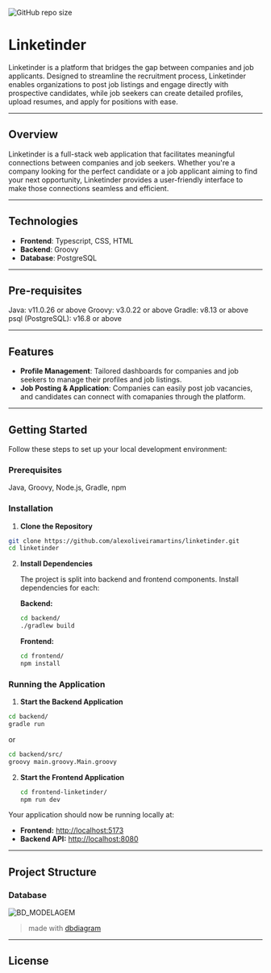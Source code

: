 ![GitHub repo size](https://img.shields.io/github/repo-size/alexoliveiramartins/linketinder)


# Linketinder

Linketinder is a platform that bridges the gap between companies and job applicants. Designed to streamline the recruitment process, Linketinder enables organizations to post job listings and engage directly with prospective candidates, while job seekers can create detailed profiles, upload resumes, and apply for positions with ease.

---

## Overview

Linketinder is a full-stack web application that facilitates meaningful connections between companies and job seekers. Whether you're a company looking for the perfect candidate or a job applicant aiming to find your next opportunity, Linketinder provides a user-friendly interface to make those connections seamless and efficient.

---

## Technologies

- **Frontend**: Typescript, CSS, HTML
- **Backend**: Groovy
- **Database**: PostgreSQL

---

## Pre-requisites

Java: v11.0.26 or above
Groovy: v3.0.22 or above
Gradle: v8.13 or above
psql (PostgreSQL): v16.8 or above 

---

## Features

- **Profile Management**: Tailored dashboards for companies and job seekers to manage their profiles and job listings.
- **Job Posting & Application**: Companies can easily post job vacancies, and candidates can connect with comapanies through the platform.

---

## Getting Started

Follow these steps to set up your local development environment:

### Prerequisites

Java, Groovy, Node.js, Gradle, npm

### Installation

1. **Clone the Repository**

```bash
git clone https://github.com/alexoliveiramartins/linketinder.git
cd linketinder
```

2. **Install Dependencies**

   The project is split into backend and frontend components. Install dependencies for each:

   **Backend:**
   ```bash
   cd backend/
   ./gradlew build
   ```

   **Frontend:**

   ```bash
   cd frontend/
   npm install
   ```

### Running the Application

1. **Start the Backend Application**

```bash
cd backend/
gradle run
```
or
```bash
cd backend/src/
groovy main.groovy.Main.groovy
```

2. **Start the Frontend Application**

   ```bash
   cd frontend-linketinder/
   npm run dev
   ```

Your application should now be running locally at:
- **Frontend:** [http://localhost:5173](http://localhost:3000)
- **Backend API:** [http://localhost:8080](http://localhost:5000)

---

## Project Structure


### Database

![BD_MODELAGEM](https://github.com/user-attachments/assets/2f17d9f5-42ba-48f1-aaef-ca4d5e9a1ea0)

> made with [dbdiagram](dbidiagram.io)

---

## License

